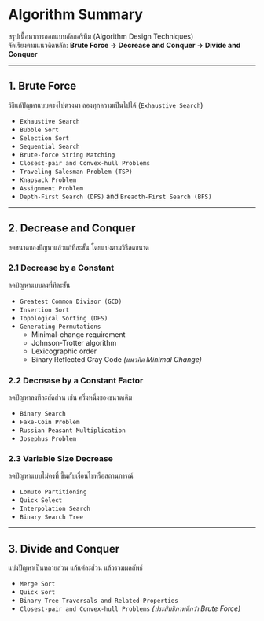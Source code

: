 # **Algorithm Summary**

สรุปเนื้อหาการออกแบบอัลกอริทึม (Algorithm Design Techniques)  
จัดเรียงตามแนวคิดหลัก: **Brute Force → Decrease and Conquer → Divide and Conquer**

---

## **1. Brute Force**
วิธีแก้ปัญหาแบบตรงไปตรงมา ลองทุกความเป็นไปได้ (`Exhaustive Search`)

- `Exhaustive Search`
- `Bubble Sort`
- `Selection Sort`
- `Sequential Search`
- `Brute-force String Matching`
- `Closest-pair and Convex-hull Problems`
- `Traveling Salesman Problem (TSP)`
- `Knapsack Problem`
- `Assignment Problem`
- `Depth-First Search (DFS)` and `Breadth-First Search (BFS)`

---

## **2. Decrease and Conquer**
ลดขนาดของปัญหาแล้วแก้ทีละขั้น โดยแบ่งตามวิธีลดขนาด

### **2.1 Decrease by a Constant**
ลดปัญหาแบบคงที่ทีละขั้น

- `Greatest Common Divisor (GCD)`
- `Insertion Sort`
- `Topological Sorting (DFS)`
- `Generating Permutations`
  - Minimal-change requirement
  - Johnson-Trotter algorithm
  - Lexicographic order
  - Binary Reflected Gray Code *(แนวคิด Minimal Change)*

### **2.2 Decrease by a Constant Factor**
ลดปัญหาลงทีละสัดส่วน เช่น ครึ่งหนึ่งของขนาดเดิม

- `Binary Search`
- `Fake-Coin Problem`
- `Russian Peasant Multiplication`
- `Josephus Problem`

### **2.3 Variable Size Decrease**
ลดปัญหาแบบไม่คงที่ ขึ้นกับเงื่อนไขหรือสถานการณ์

- `Lomuto Partitioning`
- `Quick Select`
- `Interpolation Search`
- `Binary Search Tree`

---

## **3. Divide and Conquer**
แบ่งปัญหาเป็นหลายส่วน แก้แต่ละส่วน แล้วรวมผลลัพธ์

- `Merge Sort`
- `Quick Sort`
- `Binary Tree Traversals and Related Properties`
- `Closest-pair and Convex-hull Problems` *(ประสิทธิภาพดีกว่า Brute Force)*
